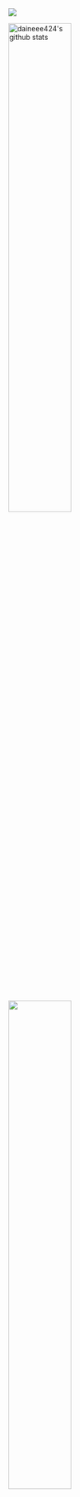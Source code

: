 
<img align="center" style="width=100%" src="https://capsule-render.vercel.app/api?type=rect&color=b1d3c5&section=header&text=Hello,%20I'm%20Da-In%20Chung&fontSize=50&fontColor=ffffff" />


  
  <a href="https://github.com/daineee424"><img align="center" style="width:50%" src="https://github-readme-stats.vercel.app/api?username=daineee424&show_icons=true&include_all_commits=true&theme=vue-dark&hide_border=true" alt="daineee424's github stats" /></a>
  <a href="https://github.com/daineee424"><img align="center" style="width:50%" src="https://github-readme-stats.vercel.app/api/top-langs/?username=daineee424&layout=compact&theme=vue-dark&hide_border=true" /></a> 
</p>
  
  <br>
  <br>
  
  
 <p align="center">💻Tech that I've used at least once💻</p>

<p align="center">
  <img src="https://img.shields.io/badge/html-e34f26?style=flat-square&logo=HTML5&logoColor=white"/></a>&nbsp 
  <img src="https://img.shields.io/badge/CSS-1572B6?style=flat-square&logo=CSS3&logoColor=white"/></a>&nbsp
  <img src="https://img.shields.io/badge/JavaScript-f7df1e?style=flat-square&logo=JavaScript&logoColor=white"/></a>&nbsp
  <img src="https://img.shields.io/badge/MySQL-4479A1?style=flat-square&logo=MySQL&logoColor=white"/></a>&nbsp
  <br>
  <img src="https://img.shields.io/badge/spring-6DB33F?style=flat-square&logo=Spring&logoColor=white"/></a>&nbsp
  <img src="https://img.shields.io/badge/Python-3776AB?style=flat-square&logo=Python&logoColor=white"/></a>&nbsp 
  <img src="https://img.shields.io/badge/Java-007396?style=flat-square&logo=Java&logoColor=white"/></a>&nbsp 
  <img src="https://img.shields.io/badge/C-a8b9cc?style=flat-square&logo=C&logoColor=white"/></a> 
  </p>
  





<!--
**daineee424/daineee424** is a ✨ _special_ ✨ repository because its `README.md` (this file) appears on your GitHub profile.

Here are some ideas to get you started:

- 🔭 I’m currently working on ...
- 🌱 I’m currently learning ...
- 👯 I’m looking to collaborate on ...
- 🤔 I’m looking for help with ...
- 💬 Ask me about ...
- 📫 How to reach me: ...
- 😄 Pronouns: ...
- ⚡ Fun fact: ...
-->
